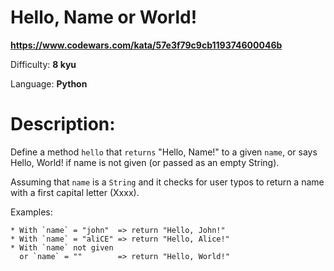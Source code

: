 # Hello, Name or World!

**<https://www.codewars.com/kata/57e3f79c9cb119374600046b>**

Difficulty: **8 kyu**

Language: **Python**

# Description:

Define a method `hello` that `returns` "Hello, Name!" to a given `name`, or says Hello, World! if name is not given (or passed as an empty String).


Assuming that `name` is a `String` and it checks for user typos to return a name with a first capital letter (Xxxx).


Examples:



```
* With `name` = "john"  => return "Hello, John!"
* With `name` = "aliCE" => return "Hello, Alice!"
* With `name` not given 
  or `name` = ""        => return "Hello, World!"

```

